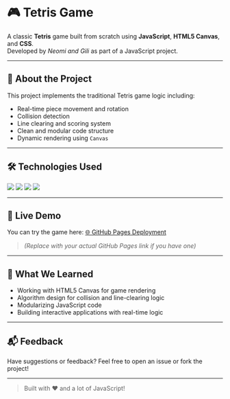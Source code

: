 # 🎮 Tetris Game

A classic **Tetris** game built from scratch using **JavaScript**, **HTML5 Canvas**, and **CSS**.  
Developed by *Neomi and Gili* as part of a JavaScript project.

---

## 🧩 About the Project

This project implements the traditional Tetris game logic including:

- Real-time piece movement and rotation
- Collision detection
- Line clearing and scoring system
- Clean and modular code structure
- Dynamic rendering using `Canvas`

---

## 🛠️ Technologies Used

<p>
  <img src="https://img.shields.io/badge/JavaScript-F7DF1E?style=flat&logo=javascript&logoColor=black" />
  <img src="https://img.shields.io/badge/HTML5-E34F26?style=flat&logo=html5&logoColor=white" />
  <img src="https://img.shields.io/badge/CSS3-1572B6?style=flat&logo=css3&logoColor=white" />
  <img src="https://img.shields.io/badge/Canvas-Enabled-blue?style=flat" />
</p>

---

## 🚀 Live Demo

You can try the game here: [🌐 GitHub Pages Deployment](#)  
> *(Replace with your actual GitHub Pages link if you have one)*

---

## 🧠 What We Learned

- Working with HTML5 Canvas for game rendering
- Algorithm design for collision and line-clearing logic
- Modularizing JavaScript code
- Building interactive applications with real-time logic

---

## 📬 Feedback

Have suggestions or feedback? Feel free to open an issue or fork the project!

---

> Built with ❤️ and a lot of JavaScript!


